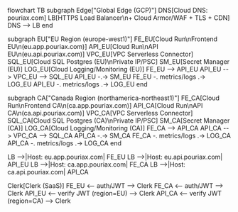 flowchart TB
  subgraph Edge["Global Edge (GCP)"]
    DNS[Cloud DNS: pouriax.com]
    LB[HTTPS Load Balancer\n+ Cloud Armor/WAF + TLS + CDN]
    DNS --> LB
  end

  subgraph EU["EU Region (europe-west1)"]
    FE_EU[Cloud Run\nFrontend EU\n(eu.app.pouriax.com)]
    API_EU[Cloud Run\nAPI EU\n(eu.api.pouriax.com)]
    VPC_EU[VPC Serverless Connector]
    SQL_EU[Cloud SQL Postgres (EU)\nPrivate IP/PSC]
    SM_EU[Secret Manager (EU)]
    LOG_EU[Cloud Logging/Monitoring (EU)]
    FE_EU --> API_EU
    API_EU --> VPC_EU --> SQL_EU
    API_EU -.-> SM_EU
    FE_EU -. metrics/logs .-> LOG_EU
    API_EU -. metrics/logs .-> LOG_EU
  end

  subgraph CA["Canada Region (northamerica-northeast1)"]
    FE_CA[Cloud Run\nFrontend CA\n(ca.app.pouriax.com)]
    API_CA[Cloud Run\nAPI CA\n(ca.api.pouriax.com)]
    VPC_CA[VPC Serverless Connector]
    SQL_CA[Cloud SQL Postgres (CA)\nPrivate IP/PSC]
    SM_CA[Secret Manager (CA)]
    LOG_CA[Cloud Logging/Monitoring (CA)]
    FE_CA --> API_CA
    API_CA --> VPC_CA --> SQL_CA
    API_CA -.-> SM_CA
    FE_CA -. metrics/logs .-> LOG_CA
    API_CA -. metrics/logs .-> LOG_CA
  end

  LB -->|Host: eu.app.pouriax.com| FE_EU
  LB -->|Host: eu.api.pouriax.com| API_EU
  LB -->|Host: ca.app.pouriax.com| FE_CA
  LB -->|Host: ca.api.pouriax.com| API_CA

  Clerk[Clerk (SaaS)]
  FE_EU <-- auth/JWT --> Clerk
  FE_CA <-- auth/JWT --> Clerk
  API_EU <-- verify JWT (region=EU) --> Clerk
  API_CA <-- verify JWT (region=CA) --> Clerk
